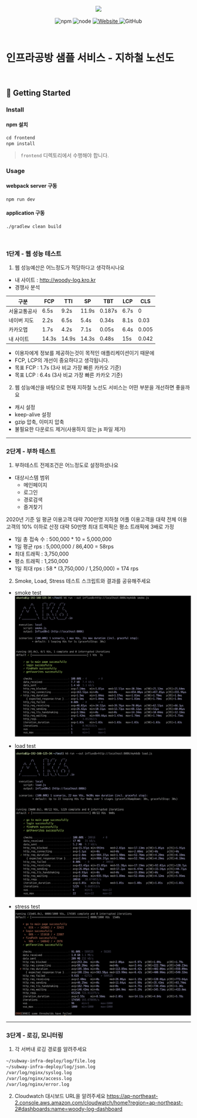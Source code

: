 <p align="center">
    <img width="200px;" src="https://raw.githubusercontent.com/woowacourse/atdd-subway-admin-frontend/master/images/main_logo.png"/>
</p>
<p align="center">
  <img alt="npm" src="https://img.shields.io/badge/npm-%3E%3D%205.5.0-blue">
  <img alt="node" src="https://img.shields.io/badge/node-%3E%3D%209.3.0-blue">
  <a href="https://edu.nextstep.camp/c/R89PYi5H" alt="nextstep atdd">
    <img alt="Website" src="https://img.shields.io/website?url=https%3A%2F%2Fedu.nextstep.camp%2Fc%2FR89PYi5H">
  </a>
  <img alt="GitHub" src="https://img.shields.io/github/license/next-step/atdd-subway-service">
</p>

<br>

# 인프라공방 샘플 서비스 - 지하철 노선도

<br>

## 🚀 Getting Started

### Install

#### npm 설치

```
cd frontend
npm install
```

> `frontend` 디렉토리에서 수행해야 합니다.

### Usage

#### webpack server 구동

```
npm run dev
```

#### application 구동

```
./gradlew clean build
```

<br>

### 1단계 - 웹 성능 테스트

1. 웹 성능예산은 어느정도가 적당하다고 생각하시나요

- 내 사이트 : http://woody-log.kro.kr
- 경쟁사 분석

| 구분       | FCP   | TTI   | SP    | TBT    | LCP  | CLS   |
|----------|-------|-------|-------|--------|------|-------|
| 서울교통공사   | 6.5s  | 9.2s  | 11.9s | 0.187s | 6.7s | 0     |
| 네이버 지도   | 2.2s  | 6.5s  | 5.4s  | 0.34s  | 8.1s | 0.03  |
| 카카오맵     | 1.7s  | 4.2s  | 7.1s  | 0.05s  | 6.4s | 0.005 |
| 내 사이트    | 14.3s | 14.9s | 14.3s | 0.48s  | 15s  | 0.042 |

- 이용자에게 정보를 제공하는것이 목적인 애플리케이션이기 때문에
- FCP, LCP의 개선이 중요하다고 생각됩니다.
- 목표 FCP : 1.7s (3사 비교 가장 빠른 카카오 기준)
- 목표 LCP : 6.4s (3사 비교 가장 빠른 카카오 기준)

2. 웹 성능예산을 바탕으로 현재 지하철 노선도 서비스는 어떤 부분을 개선하면 좋을까요

- 캐시 설정
- keep-alive 설정
- gzip 압축, 이미지 압축
- 불필요한 다운로드 제거(사용하지 않는 js 파일 제거)

---

### 2단계 - 부하 테스트

1. 부하테스트 전제조건은 어느정도로 설정하셨나요

* 대상시스템 범위
    * 메인페이지
    * 로그인
    * 경로검색
    * 즐겨찾기

2020년 기준 일 평균 이용고객 대략 700만명 지하철 어플 이용고객을 대략 전체 이용고객의 10% 이하로 산정 대략 50만명 최대 트랙픽은 평소 트래픽에 3배로 가정

* 1일 총 접속 수 : 500,000 * 10 = 5,000,000
* 1일 평균 rps : 5,000,000 / 86,400 = 58rps
* 최대 트래픽 : 3,750,000
* 평소 트래픽 : 1,250,000
* 1일 최대 rps : 58 * (3,750,000 / 1,250,000) = 174 rps

2. Smoke, Load, Stress 테스트 스크립트와 결과를 공유해주세요

* smoke test
  ![](load-test/smoke/k6-smoke.png)

* load test
  ![](load-test/load/k6-load.png)

* stress test
  ![](load-test/stress/k6-stress.png)

---

### 3단계 - 로깅, 모니터링

1. 각 서버내 로깅 경로를 알려주세요

```
~/subway-infra-deploy/log/file.log
~/subway-infra-deploy/log/json.log  
/var/log/nginx/syslog.log
/var/log/nginx/access.log  
/var/log/nginx/error.log  
```

2. Cloudwatch 대시보드 URL을 알려주세요
   https://ap-northeast-2.console.aws.amazon.com/cloudwatch/home?region=ap-northeast-2#dashboards:name=woody-log-dashboard
